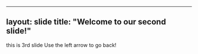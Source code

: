 ---
layout: slide
title: "Welcome to our second slide!"
--
this is 3rd slide
Use the left arrow to go back!
